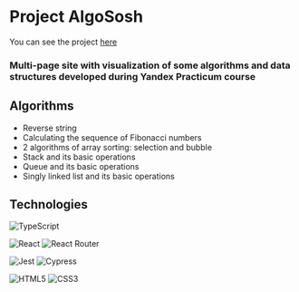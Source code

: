 # Project AlgoSosh

You can see the project [here](https://vvkonstantin.github.io/algososh/ "go to site")

### Multi-page site with visualization of some algorithms and data structures developed during Yandex Practicum course

## Algorithms
- Reverse string
- Calculating the sequence of Fibonacci numbers
- 2 algorithms of array sorting: selection and bubble
- Stack and its basic operations
- Queue and its basic operations
- Singly linked list and its basic operations

## Technologies
![TypeScript](https://img.shields.io/badge/-TypeScript-333?&logo=TypeScript) 

![React](https://img.shields.io/badge/-React-333?style=flat&logo=React)
![React Router](https://img.shields.io/badge/-React_Router-333?style=flat&logo=React-Router)

![Jest](https://img.shields.io/badge/-Jest-333?&logo=Jest)
![Cypress](https://img.shields.io/badge/-Cypress-333?&logo=Cypress)

![HTML5](https://img.shields.io/badge/-HTML5-333?&logo=HTML5)
![CSS3](https://img.shields.io/badge/-CSS3-333?&logo=CSS3)
